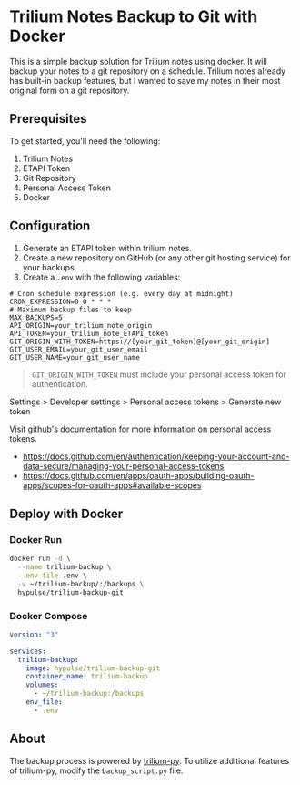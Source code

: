 # Trilium Notes Backup to Git with Docker

This is a simple backup solution for Trilium notes using docker. It will backup your notes to a git repository on a schedule.
Trilium notes already has built-in backup features, but I wanted to save my notes in their most original form on a git repository.

## Prerequisites

To get started, you'll need the following:

1. Trilium Notes
2. ETAPI Token
3. Git Repository
4. Personal Access Token
5. Docker

## Configuration

1. Generate an ETAPI token within trilium notes.
2. Create a new repository on GitHub (or any other git hosting service) for your backups.
3. Create a `.env` with the following variables:

```
# Cron schedule expression (e.g. every day at midnight)
CRON_EXPRESSION=0 0 * * *
# Maximum backup files to keep
MAX_BACKUPS=5
API_ORIGIN=your_trilium_note_origin
API_TOKEN=your_trilium_note_ETAPI_token
GIT_ORIGIN_WITH_TOKEN=https://[your_git_token]@[your_git_origin]
GIT_USER_EMAIL=your_git_user_email
GIT_USER_NAME=your_git_user_name
```

> `GIT_ORIGIN_WITH_TOKEN` must include your personal access token for authentication.

Settings > Developer settings > Personal access tokens > Generate new token

Visit github's documentation for more information on personal access tokens.

- https://docs.github.com/en/authentication/keeping-your-account-and-data-secure/managing-your-personal-access-tokens
- https://docs.github.com/en/apps/oauth-apps/building-oauth-apps/scopes-for-oauth-apps#available-scopes

## Deploy with Docker

### Docker Run

```bash
docker run -d \
  --name trilium-backup \
  --env-file .env \
  -v ~/trilium-backup/:/backups \
  hypulse/trilium-backup-git
```

### Docker Compose

```yaml
version: "3"

services:
  trilium-backup:
    image: hypulse/trilium-backup-git
    container_name: trilium-backup
    volumes:
      - ~/trilium-backup:/backups
    env_file:
      - .env
```

## About

The backup process is powered by [trilium-py](https://github.com/Nriver/trilium-py). To utilize additional features of trilium-py, modify the `backup_script.py` file.
